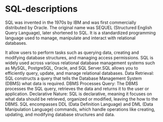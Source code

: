 # SQL-descriptions
SQL was invented in the 1970s by IBM and was first commercially distributed by Oracle. The original name was SEQUEL (Structured English Query Language), later shortened to SQL. It is a standardized programming language used to manage, manipulate and interact with relational databases.

It allow users to perform tasks such as querying data, creating and modifying database structures, and managing access permissions. SQL is widely used across various relational database management systems such as MySQL, PostgreSQL, Oracle, and SQL Server.SQL allows you to efficiently query, update, and manage relational databases.
Data Retrieval: SQL constructs a query that tells the Database Management System (DBMS) what data is required.
DBMS Processes Query: The DBMS processes the SQL query, retrieves the data and returns it to the user or application.
Declarative Nature: SQL is declarative, meaning it focuses on what data should be retrieved, organized or modified, leaving the how to the DBMS.
SQL encompasses DDL (Data Definition Language) and DML (Data Manipulation Language) commands, which handle operations like creating, updating, and modifying database structures and data.

